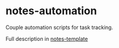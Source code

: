 # notes-automation

Couple automation scripts for task tracking.

Full description in [notes-template](https://github.com/vikmind/notes-template)
